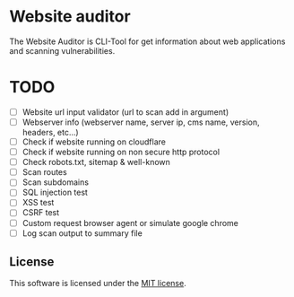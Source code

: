 # Website auditor
The Website Auditor is CLI-Tool for get information about web applications and scanning vulnerabilities.

# TODO
- [ ] Website url input validator (url to scan add in argument)
- [ ] Webserver info (webserver name, server ip, cms name, version, headers, etc...)
- [ ] Check if website running on cloudflare
- [ ] Check if website running on non secure http protocol
- [ ] Check robots.txt, sitemap & well-known 
- [ ] Scan routes
- [ ] Scan subdomains
- [ ] SQL injection test
- [ ] XSS test
- [ ] CSRF test
- [ ] Custom request browser agent or simulate google chrome
- [ ] Log scan output to summary file

## License
This software is licensed under the [MIT license](https://github.com/lordbecvold/website-auditor/blob/main/LICENSE).
